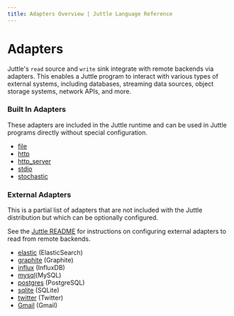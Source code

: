 ```yaml
---
title: Adapters Overview | Juttle Language Reference
---
```


# Adapters

Juttle's `read` source and `write` sink integrate with remote backends via adapters. This enables a Juttle program to interact with various types of external systems, including databases, streaming data sources, object storage systems, network APIs, and more.

### Built In Adapters

These adapters are included in the Juttle runtime and can be used in Juttle programs directly without special configuration.

* [file](../adapters/file.md)
* [http](../adapters/http.md)
* [http_server](../adapters/http_server.md)
* [stdio](../adapters/stdio.md)
* [stochastic](../adapters/stochastic.md)

### External Adapters

This is a partial list of adapters that are not included with the Juttle distribution but which can be optionally configured.

See the [Juttle README](https://github.com/juttle/juttle) for instructions on configuring external adapters to read from remote backends.

* [elastic](https://github.com/juttle/juttle-elastic-adapter) (ElasticSearch)
* [graphite](https://github.com/juttle/juttle-graphite-adapter) (Graphite)
* [influx](https://github.com/juttle/juttle-influx-adapter) (InfluxDB)
* [mysql](https://github.com/juttle/juttle-mysql-adapter)(MySQL)
* [postgres](https://github.com/juttle/juttle-postgres-adapter) (PostgreSQL)
* [sqlite](https://github.com/juttle/juttle-sqlite-adapter) (SQLite)
* [twitter](https://github.com/juttle/juttle-twitter-adapter) (Twitter)
* [Gmail](https://github.com/juttle/juttle-gmail-adapter/) (Gmail)
